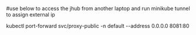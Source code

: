 #use below to access the jhub from another laptop and run minikube tunnel to assign external ip

kubectl port-forward svc/proxy-public -n default --address 0.0.0.0 8081:80

